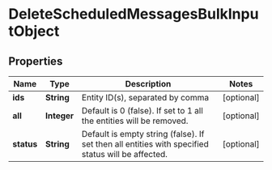
# DeleteScheduledMessagesBulkInputObject

## Properties
Name | Type | Description | Notes
------------ | ------------- | ------------- | -------------
**ids** | **String** | Entity ID(s), separated by comma |  [optional]
**all** | **Integer** | Default is 0 (false). If set to 1 all the entities will be removed. |  [optional]
**status** | **String** | Default is empty string (false). If set then all entities with specified status will be affected. |  [optional]



